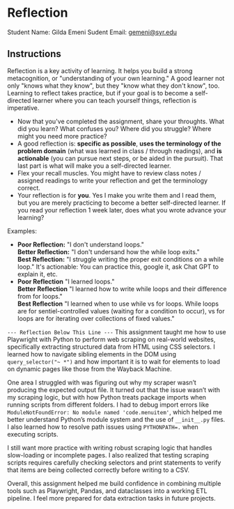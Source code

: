 # Reflection

Student Name:  Gilda Emeni
Sudent Email:  gemeni@syr.edu

## Instructions

Reflection is a key activity of learning. It helps you build a strong metacognition, or "understanding of your own learning." A good learner not only "knows what they know", but they "know what they don't know", too. Learning to reflect takes practice, but if your goal is to become a self-directed learner where you can teach yourself things, reflection is imperative.

- Now that you've completed the assignment, share your throughts. What did you learn? What confuses you? Where did you struggle? Where might you need more practice?
- A good reflection is: **specific as possible**,  **uses the terminology of the problem domain** (what was learned in class / through readings), and **is actionable** (you can pursue next steps, or be aided in the pursuit). That last part is what will make you a self-directed learner.
- Flex your recall muscles. You might have to review class notes / assigned readings to write your reflection and get the terminology correct.
- Your reflection is for **you**. Yes I make you write them and I read them, but you are merely practicing to become a better self-directed learner. If you read your reflection 1 week later, does what you wrote advance your learning?

Examples:

- **Poor Reflection:**  "I don't understand loops."   
**Better Reflection:** "I don't undersand how the while loop exits."   
**Best Reflection:** "I struggle writing the proper exit conditions on a while loop." It's actionable: You can practice this, google it, ask Chat GPT to explain it, etc. 
-  **Poor Reflection** "I learned loops."   
**Better Reflection** "I learned how to write while loops and their difference from for loops."   
**Best Reflection** "I learned when to use while vs for loops. While loops are for sentiel-controlled values (waiting for a condition to occur), vs for loops are for iterating over collections of fixed values."

`--- Reflection Below This Line ---`
This assignment taught me how to use Playwright with Python to perform web scraping on real-world websites, specifically extracting structured data from HTML using CSS selectors. I learned how to navigate sibling elements in the DOM using `query_selector("~ *")` and how important it is to wait for elements to load on dynamic pages like those from the Wayback Machine.

One area I struggled with was figuring out why my scraper wasn’t producing the expected output file. It turned out that the issue wasn’t with my scraping logic, but with how Python treats package imports when running scripts from different folders. I had to debug import errors like `ModuleNotFoundError: No module named 'code.menuitem'`, which helped me better understand Python’s module system and the use of `__init__.py` files. I also learned how to resolve path issues using `PYTHONPATH=.` when executing scripts.

I still want more practice with writing robust scraping logic that handles slow-loading or incomplete pages. I also realized that testing scraping scripts requires carefully checking selectors and print statements to verify that items are being collected correctly before writing to a CSV.

Overall, this assignment helped me build confidence in combining multiple tools such as Playwright, Pandas, and dataclasses into a working ETL pipeline. I feel more prepared for data extraction tasks in future projects.

